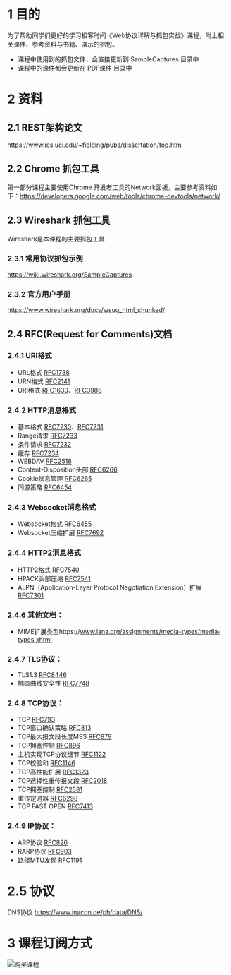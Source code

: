 # 1 目的
为了帮助同学们更好的学习极客时间《Web协议详解与抓包实战》课程，附上相关课件、参考资料与书籍、演示的抓包。
* 课程中使用到的抓包文件，会直接更新到 SampleCaptures 目录中
* 课程中的课件都会更新在 PDF课件 目录中

# 2 资料
## 2.1 REST架构论文
https://www.ics.uci.edu/~fielding/pubs/dissertation/top.htm

## 2.2 Chrome 抓包工具
第一部分课程主要使用Chrome 开发者工具的Network面板，主要参考资料如下：https://developers.google.com/web/tools/chrome-devtools/network/

## 2.3 Wireshark 抓包工具
Wireshark是本课程的主要抓包工具
### 2.3.1 常用协议抓包示例
https://wiki.wireshark.org/SampleCaptures
### 2.3.2 官方用户手册
https://www.wireshark.org/docs/wsug_html_chunked/

## 2.4 RFC(Request for Comments)文档
### 2.4.1 URI格式
* URL格式
[RFC1738](https://tools.ietf.org/html/rfc1738 "RFC1738")
* URN格式
[RFC2141](https://tools.ietf.org/html/rfc2141 "RFC2141")
* URI格式
[RFC1630](https://tools.ietf.org/html/rfc1630 "RFC1630")、[RFC3986](https://tools.ietf.org/html/RFC3986 "RFC3986")
### 2.4.2 HTTP消息格式
* 基本格式 [RFC7230](https://tools.ietf.org/html/rfc7230 "RFC7230")、[RFC7231](https://tools.ietf.org/html/rfc7231 "RFC7231")
* Range请求 [RFC7233](https://tools.ietf.org/html/rfc7233 "RFC7233")
* 条件请求 [RFC7232](https://tools.ietf.org/html/rfc7232 "RFC7232")
* 缓存 [RFC7234](https://tools.ietf.org/html/rfc7234 "RFC7234")
* WEBDAV [RFC2518](https://tools.ietf.org/html/RFC2518 "RFC2518")
* Content-Disposition头部 [RFC6266](https://tools.ietf.org/html/RFC6266 "RFC6266")
* Cookie状态管理 [RFC6265](https://tools.ietf.org/html/RFC6265 "RFC6265")
* 同源策略 [RFC6454](https://tools.ietf.org/html/RFC6454 "RFC6454")
### 2.4.3 Websocket消息格式
* Websocket格式 [RFC6455](https://tools.ietf.org/html/rfc6455 "rfc6455")
* Websocket压缩扩展 [RFC7692](https://tools.ietf.org/html/rfc7692 "rfc7692")
### 2.4.4 HTTP2消息格式
* HTTP2格式 [RFC7540](https://tools.ietf.org/html/rfc7540 "rfc7540")
* HPACK头部压缩 [RFC7541](https://tools.ietf.org/html/rfc7541)
* ALPN（Application-Layer Protocol Negotiation Extension）扩展 [RFC7301](https://tools.ietf.org/html/rfc7301 "rfc7301")
### 2.4.6 其他文档：
* MIME扩展类型https://www.iana.org/assignments/media-types/media-types.xhtml
### 2.4.7 TLS协议：
* TLS1.3 [RFC8446](https://tools.ietf.org/html/rfc8446 "rfc8446")
* 椭圆曲线安全性 [RFC7748](https://tools.ietf.org/html/rfc7748 "rfc7748")
### 2.4.8 TCP协议：
* TCP [RFC793](https://tools.ietf.org/html/rfc793 "rfc793")
* TCP窗口确认策略 [RFC813](https://tools.ietf.org/html/rfc813 "rfc813")
* TCP最大报文段长度MSS [RFC879](https://tools.ietf.org/html/rfc879 "rfc879")
* TCP拥塞控制 [RFC896](https://tools.ietf.org/html/rfc896 "rfc896")
* 主机实现TCP协议细节 [RFC1122](https://tools.ietf.org/html/rfc1122 "rfc1122")
* TCP校验和 [RFC1146](https://tools.ietf.org/html/rfc1146 "rfc1146")
* TCP高性能扩展 [RFC1323](https://tools.ietf.org/html/rfc1323 "rfc1323")
* TCP选择性重传报文段 [RFC2018](https://tools.ietf.org/html/rfc2018 "rfc2018")
* TCP拥塞控制 [RFC2581](https://tools.ietf.org/html/rfc2581 "rfc2581")
* 重传定时器 [RFC6298](https://tools.ietf.org/html/rfc6298 "rfc6298")
* TCP FAST OPEN [RFC7413](https://tools.ietf.org/html/rfc7413 "rfc7413")
### 2.4.9 IP协议：
* ARP协议 [RFC826](https://tools.ietf.org/html/rfc826 "rfc826")
* RARP协议 [RFC903](https://tools.ietf.org/html/rfc826 "rfc903")
* 路径MTU发现 [RFC1191](https://tools.ietf.org/html/rfc1191 "rfc1191")
# 2.5 协议
DNS协议 https://www.inacon.de/ph/data/DNS/
# 3 课程订阅方式
![购买课程](https://github.com/russelltao/geektime-webprotocol/blob/master/poster.jpg)

